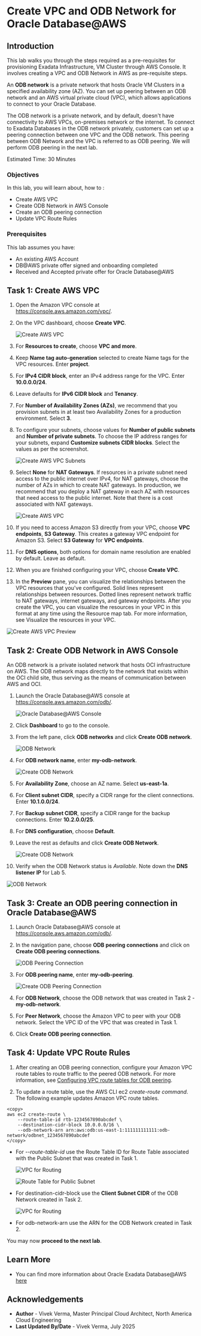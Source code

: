 # Create VPC and ODB Network for Oracle Database@AWS

## Introduction

This lab walks you through the steps required as a pre-requisites for provisioning Exadata Infrastructure, VM Cluster through AWS Console. It involves creating a VPC and ODB Network in AWS as pre-requisite steps.

An **ODB network** is a private network that hosts Oracle VM Clusters in a specified availability zone (AZ). You can set up peering between an ODB network and an AWS virtual private cloud (VPC), which allows applications to connect to your Oracle Database.

The ODB network is a private network, and by default, doesn't have connectivity to AWS VPCs, on-premises network or the internet. To connect to Exadata Databases in the ODB network privately, customers can set up a peering connection between one VPC and the ODB network. This peering between ODB Network and the VPC is referred to as ODB peering. We will perform ODB peering in the next lab.

Estimated Time:  30 Minutes

### Objectives

In this lab, you will learn about, how to :

* Create AWS VPC
* Create ODB Network in AWS Console
* Create an ODB peering connection
* Update VPC Route Rules

### Prerequisites  

This lab assumes you have:
- An existing AWS Account
- DB@AWS private offer signed and onboarding completed
- Received and Accepted private offer for Oracle Database@AWS

##  Task 1: Create AWS VPC

1. Open the Amazon VPC console at https://console.aws.amazon.com/vpc/.

2. On the VPC dashboard, choose **Create VPC**.

   ![](./images/create-aws-vpc.png "Create AWS VPC")

3. For **Resources to create**, choose **VPC and more**.

4. Keep **Name tag auto-generation** selected to create Name tags for the VPC resources. Enter **project**.

5. For **IPv4 CIDR block**, enter an IPv4 address range for the VPC. Enter **10.0.0.0/24**.

6. Leave defaults for **IPv6 CIDR block** and **Tenancy**.

7. For **Number of Availability Zones (AZs)**, we recommend that you provision subnets in at least two Availability Zones for a production environment. Select **3**.

8. To configure your subnets, choose values for **Number of public subnets** and **Number of private subnets**. To choose the IP address ranges for your subnets, expand **Customize subnets CIDR blocks**. Select the values as per the screenshot.

   ![](./images/create-aws-vpc-subnets.png "Create AWS VPC Subnets")

9. Select **None** for **NAT Gateways**. If resources in a private subnet need access to the public internet over IPv4, for NAT gateways, choose the number of AZs in which to create NAT gateways. In production, we recommend that you deploy a NAT gateway in each AZ with resources that need access to the public internet. Note that there is a cost associated with NAT gateways.

   ![](./images/create-aws-nat-vpc.png "Create AWS VPC")

10. If you need to access Amazon S3 directly from your VPC, choose **VPC endpoints**, **S3 Gateway**. This creates a gateway VPC endpoint for Amazon S3. Select **S3 Gateway** for **VPC endpoints**.

11. For **DNS options**, both options for domain name resolution are enabled by default. Leave as default.

12. When you are finished configuring your VPC, choose **Create VPC**.

13. In the **Preview** pane, you can visualize the relationships between the VPC resources that you've configured. Solid lines represent relationships between resources. Dotted lines represent network traffic to NAT gateways, internet gateways, and gateway endpoints. After you create the VPC, you can visualize the resources in your VPC in this format at any time using the Resource map tab. For more information, see Visualize the resources in your VPC.

   ![](./images/create-aws-vpc-preview.png "Create AWS VPC Preview")

##  Task 2: Create ODB Network in AWS Console

An ODB network is a private isolated network that hosts OCI infrastructure on AWS. The ODB network maps directly to the network that exists within the OCI child site, thus serving as the means of communication between AWS and OCI.

1. Launch the Oracle Database@AWS console at https://console.aws.amazon.com/odb/.

   ![](./images/oracle-db-at-aws-console.png "Oracle Database@AWS Console")

2. Click **Dashboard** to go to the console.

3. From the left pane, click **ODB networks** and click **Create ODB network**.

   ![](./images/aws-odb-network.png "ODB Network")

4. For **ODB network name**, enter **my-odb-network**.

   ![](./images/create-odb-network.png "Create ODB Network")

5. For **Availability Zone**, choose an AZ name. Select **us-east-1a**.

6. For **Client subnet CIDR**, specify a CIDR range for the client connections. Enter **10.1.0.0/24**.

7. For **Backup subnet CIDR**, specify a CIDR range for the backup connections. Enter **10.2.0.0/25**.

8. For **DNS configuration**, choose **Default**.

9. Leave the rest as defaults and click **Create ODB Network**.

   ![](./images/create-odb-network2.png "Create ODB Network")

10. Verify when the ODB Network status is *Available*. Note down the **DNS listener IP** for Lab 5.

   ![](./images/odb-network-status.png "ODB Network")

##  Task 3: Create an ODB peering connection in Oracle Database@AWS

1. Launch Oracle Database@AWS console at https://console.aws.amazon.com/odb/.

2. In the navigation pane, choose **ODB peering connections** and click on **Create ODB peering connections**.

   ![](./images/odb-peering-connection.png "ODB Peering Connection")

3. For **ODB peering name**, enter **my-odb-peering**.

   ![](./images/create-odb-peering-connection.png "Create ODB Peering Connection")

4. For **ODB Network**, choose the ODB network that was created in Task 2 - **my-odb-network**.

5. For **Peer Network**, choose the Amazon VPC to peer with your ODB network. Select the VPC ID of the VPC that was created in Task 1.

6. Click **Create ODB peering connection**.

## Task 4: Update VPC Route Rules

1. After creating an ODB peering connection, configure your Amazon VPC route tables to route traffic to the peered ODB network. For more information, see [Configuring VPC route tables for ODB peering](https://docs.aws.amazon.com/odb/latest/UserGuide/configuring.html#configure-routes).

2. To update a route table, use the AWS CLI ec2 *create-route command*. The following example updates Amazon VPC route tables.

```
<copy>
aws ec2 create-route \
    --route-table-id rtb-1234567890abcdef \
    --destination-cidr-block 10.0.0.0/16 \
    --odb-network-arn arn:aws:odb:us-east-1:111111111111:odb-network/odbnet_1234567890abcdef
</copy>
```

- For *--route-table-id* use the Route Table ID for Route Table associated with the Public Subnet that was created in Task 1.

   ![](./images/app-vnc-for-route.png "VPC for Routing")

   ![](./images/route-table-for-public.png "Route Table for Public Subnet")

- For destination-cidr-block use the **Client Subnet CIDR** of the ODB Network created in Task 2.

   ![](./images/odb-network-cidr-arn.png "VPC for Routing")

- For odb-network-arn use the ARN for the ODB Network created in Task 2.

You may now **proceed to the next lab**.

## Learn More

- You can find more information about Oracle Exadata Database@AWS [here](https://docs.oracle.com/en-us/iaas/Content/database-at-aws/oaaws.htm)

## Acknowledgements
* **Author** - Vivek Verma, Master Principal Cloud Architect, North America Cloud Engineering
* **Last Updated By/Date** - Vivek Verma, July 2025